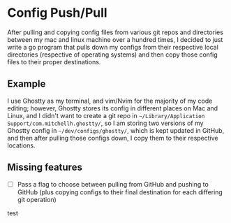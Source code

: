 # Config Push/Pull

After pulling and copying config files from various git repos and directories between my mac and linux machine over a hundred times, I decided to just write a go program that pulls down my configs from their respective local directories (respective of operating systems) and then copy those config files to their proper destinations.

## Example

I use Ghostty as my terminal, and vim/Nvim for the majority of my code editing; however, Ghostty stores its config in different places on Mac and Linux, and I didn't want to create a git repo in `~/Library/Application Support/com.mitchellh.ghostty/`, so I am storing two versions of my Ghostty config in `~/dev/configs/ghostty/`, which is kept updated in GitHub, and then after pulling those configs down, I copy them to their respective locations.

## Missing features

- [ ] Pass a flag to choose between pulling from GitHub and pushing to GitHub (plus copying configs to their final destination for each differing git operation)

test
